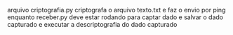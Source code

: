 arquivo criptografia.py criptografa o arquivo texto.txt e faz o envio por ping
enquanto receber.py deve estar rodando para captar dado e salvar o dado capturado
e executar a descriptografia do dado capturado
